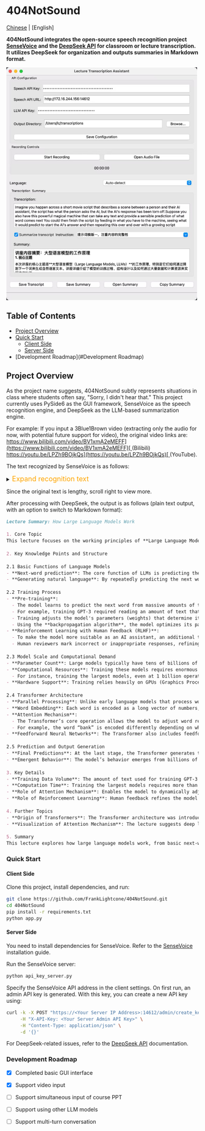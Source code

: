 # 404NotSound

&#x20;

[Chinese](./docs/README.zh-CN.md) | [English]

**404NotSound integrates the open-source speech recognition project ********************[SenseVoice](https://github.com/FunAudioLLM/SenseVoice)******************** and the ********************[DeepSeek API](https://api-docs.deepseek.com/)******************** for classroom or lecture transcription. It utilizes DeepSeek for organization and outputs summaries in Markdown format.**

[//]: # (![img_1.png]&#40;./docs/img_1.png&#41;)
 <img src="./docs/img_1.png" width = "500" height = "610" alt="overview" align=center />

## Table of Contents

- [Project Overview](#project-overview)
- [Quick Start](#quick-start)
  - [Client Side](#client-side)
  - [Server Side](#server-side)
- [Development Roadmap](#Development Roadmap)

## Project Overview

As the project name suggests, 404NotSound subtly represents situations in class where students often say, "Sorry, I didn't hear that." This project currently uses PySide6 as the GUI framework, SenseVoice as the speech recognition engine, and DeepSeek as the LLM-based summarization engine.

For example:
If you input a 3Blue1Brown video (extracting only the audio for now, with potential future support for video), the original video links are:
[https://www.bilibili.com/video/BV1xmA2eMEFF](https://www.bilibili.com/video/BV1xmA2eMEFF)[ ](https://www.bilibili.com/video/BV1xmA2eMEFF)(Bilibili)
[https://youtu.be/LPZh9BOjkQs](https://youtu.be/LPZh9BOjkQs)[ ](https://youtu.be/LPZh9BOjkQs)(YouTube).

The text recognized by SenseVoice is as follows:

<details> 
<summary><font size="4" color="orange">Expand recognition text</font></summary> 
<pre><code class="text-xl">Imagine you happen across a short movie script that describes a scene between a person and their AI assistant,
the script has what the person asks the AI, but the AI's response has been torn off.
Suppose you also have this powerful magical machine that can take any text and provide
a sensible prediction of what word comes next You could then finish the script by
feeding in what you have to the machine, seeing what it would predict to start
the AI's answer and then repeating this over and over with a growing script completing
the dialogue When you interact with a chatbot, this is exactly what's happening a large
language model is a sophisticated mathematical function that predicts what word comes
next for any piece.🎼of text instead of predicting one word with certainty, though, what
it does is assign a probability to all possible next words to build a chatbot What you do
is lay out some text that describes an interaction between a user and a hypothetical AI assistant
you add on whatever the user types in as the first part of that interaction and then you have the
model repeatedly predict the next word that such a hypothetical AI assistant would say in response
and that's what's presented to the user in doing,The output tends to look a lot more natural if
you allow it to select less likely words along the way at random, so what this means is even though
the model itself is deterministic, a given prompt typically gives a different answer each time it's
run.Models learn how to make these predictions by processing an enormous amount of text typically
pulled from the internet for a standard human to read the amount of text that was used to train GPT3,
for example, if they read nonstop 24/7, it would take over 2,600 years, larger models since then train
on much, much more.You can think of training a little bit like tuning the dials on a big machine, the
way that a language model behaves is entirely determined by these many different continuous values,
usually called parameters or weights.🎼Changing those parameters will change the probabilities that
the model gives for the next word on a given input, what puts the large in large language model is 
how they can have hundreds of billions of these parameters.No human ever deliberately sets those
parameters, instead they begin at random, meaning the model just outputs gibberish, but they are
repeatedly refined based on many example pieces of text.One of these training examples could be just
a handful of words, or it could be thousands, but in either case, the way this works is to pass in all
but the last word from that example into the model and compare the prediction that it makes with the
true last word from the example, an algorithm called back propagation is used to tweak all of the
parameters in such a way that it makes the model a little more likely to choose the true last word and
a little less likely to choose all the others.When you do this for many, many trillions of examples, not
only does the model start to give more accurate predictions on the training data, but it also starts to
make more reasonable predictions on text that it's never seen before.Given the huge number of parameters
and the enormous amount of training data, the scale of computation involved in training a large language
model is mind boggling.To illustrate, imagine that you could perform 1 billion editions and multiplications
every single second, how long do you think that it would take for you to do all of the operations involved
in training the largest language models?Do you think it would take a year, maybe something like 10,000
years, The answer is actually much more than that it's well over 100 million years.This is only part of
the story though This whole process is called pre-training The goal of auto completinglet a random passage
of text from the internet is very different from the goal of being a good AI assistant, to address this
chatbots undergo another type of training just as important called reinforcement learning with human feedback Workers flag unhelpful or problematic predictions and their corrections further change the model's parameters, making them more likely to give predictions that users prefer.Looking back at the pretraining though, this staggering amount of computation is only made possible by using special computer chips that are optimized for running many, many operations in parallel known as GPUs. However, not all language models can be easily parallelzed prior to 2017 Most language models would process text one word at a time, but then a team of researchers at Google introduced a new model known as the Transformer.Yeah.🎼Transformers don't read text from the start to the finish They soak it all in at once in parallel The very first step inside a transformer and most other language models for that matter is to associate each word with a long list of numbers The reason for this is that the training process only works with continuous values so you have to somehow encode language using numbers and each of these list of numbers may somehow encode the meaning of the corresponding word What makes transformers unique is their rely.On a special operation known asten.This operation gives all of these lists of numbers a chance to talk to one another and refine the meanings that they encode based on the context around, all done in parallel For example, the numbers encoding the word bank might be changed based on the context surrounding it to somehow encode the more specific notion of a river bank.Transformers typically also include a second type of operation known as a feed forwardward neural network, and this gives the model extra capacity to store more patterns about language learned during training.All of this data repeatedly flows through many different iterations of these two fundamental operations, and as it does so, the hope is that each list of numbers is enriched to encode whatever information might be needed to make an accurate prediction of what word follows in the passage.Yeah.At the end, one final function is performed on the last vector in this sequence, which now has had a chance to be influenced by all the other context from the input text, as well as everything the model learned during training to produce a prediction of the next word again, the model's prediction looks like a probability for every possible next word.🎼Yeah.Although researchers design the framework for how each of these steps work, it's important to understand that the specific behavior is an emergent phenomenon based on how those hundreds of billions of parameters are tuned during training. This makes it incredibly challenging to determine why the model makes the exact predictions that it does What you can see is that when you use large language model predictions to autocomplete a prompt. The words that it generates are uncannily fluent, fascinating and.Even useful.🎼If you're a new viewer and you're curious about more details on how transformers and attention work Boy do I have some material for you One option is to jump into a series I made about deep learning where we visualize and motivate the details of attention and all the other steps in a transformer but also on my second channel I just posted a talk that I gave a couple months ago about this topic for the company T and G in Munich Sometimes I actually prefer the content that I make as a casual talk rather than a produced video, but I leave it up to you which one of,Fel like the better follow on.</code>
</pre> </details>

Since the original text is lengthy, scroll right to view more.

After processing with DeepSeek, the output is as follows (plain text output, with an option to switch to Markdown format):

```markdown
Lecture Summary: How Large Language Models Work

1. Core Topic
This lecture focuses on the working principles of **Large Language Models (LLMs)**, particularly how they generate natural language text by predicting the next word. It details the model training process, structural design, and the extensive data and computational resources required.

2. Key Knowledge Points and Structure

2.1 Basic Functions of Language Models
- **Next-word prediction**: The core function of LLMs is predicting the next word in a given text. Instead of deterministically choosing a word, they assign probabilities to all possible words.
- **Generating natural language**: By repeatedly predicting the next word, the model generates coherent text or dialogue. To ensure natural output, models sometimes select lower-probability words randomly.

2.2 Training Process
- **Pre-training**:
  - The model learns to predict the next word from massive amounts of text (usually sourced from the internet).
  - For example, training GPT-3 required reading an amount of text that would take a human over 2,600 years to finish at a continuous reading pace.
  - Training adjusts the model's parameters (weights) that determine its behavior.
  - Using the **backpropagation algorithm**, the model optimizes its parameters iteratively for better predictions.
- **Reinforcement Learning with Human Feedback (RLHF)**:
  - To make the model more suitable as an AI assistant, an additional training phase involves human feedback.
  - Human reviewers mark incorrect or inappropriate responses, refining the model’s outputs.

2.3 Model Scale and Computational Demand
- **Parameter Count**: Large models typically have tens of billions of parameters that continuously adjust during training.
- **Computational Resources**: Training these models requires enormous computing power.
  - For instance, training the largest models, even at 1 billion operations per second, would take over 100 million years.
- **Hardware Support**: Training relies heavily on GPUs (Graphics Processing Units), which can handle massive parallel computations.

2.4 Transformer Architecture
- **Parallel Processing**: Unlike early language models that process words sequentially, Transformer models process entire text sequences simultaneously.
- **Word Embedding**: Each word is encoded as a long vector of numbers, which is fine-tuned during training to capture semantic meaning.
- **Attention Mechanism**:
  - The Transformer’s core operation allows the model to adjust word representations dynamically based on context.
  - For example, the word “bank” is encoded differently depending on whether the context is “river bank” or “bank account.”
- **Feedforward Neural Networks**: The Transformer also includes feedforward networks to store complex language patterns.

2.5 Prediction and Output Generation
- **Final Predictions**: At the last stage, the Transformer generates the next-word probability distribution based on its training data.
- **Emergent Behavior**: The model’s behavior emerges from billions of parameter adjustments, making it difficult for researchers to fully interpret its reasoning process.

3. Key Details
- **Training Data Volume**: The amount of text used for training GPT-3 equals a human reading for 2,600 years.
- **Computation Time**: Training the largest models requires more than 100 million years (assuming 1 billion operations per second).
- **Role of Attention Mechanism**: Enables the model to dynamically adjust word meanings based on context.
- **Role of Reinforcement Learning**: Human feedback refines the model to generate more user-friendly responses.

4. Further Topics
- **Origin of Transformers**: The Transformer architecture was introduced by Google in 2017 and revolutionized language model training.
- **Visualization of Attention Mechanism**: The lecture suggests deep learning videos to further explore attention mechanisms.

5. Summary
This lecture explores how large language models work, from basic next-word prediction to complex training processes and Transformer architecture design. By leveraging vast data and computational resources, these models generate natural-sounding text, though their behavior remains an emergent phenomenon that is not entirely understood.
```

### Quick Start

#### Client Side

Clone this project, install dependencies, and run:

```bash
git clone https://github.com/FrankLightcone/404NotSound.git
cd 404NotSound
pip install -r requirements.txt
python app.py
```

#### Server Side

You need to install dependencies for SenseVoice. Refer to the [SenseVoice](https://github.com/FunAudioLLM/SenseVoice)[ ](https://github.com/FunAudioLLM/SenseVoice)installation guide.

Run the SenseVoice server:

```bash
python api_key_server.py
```

Specify the SenseVoice API address in the client settings. On first run, an admin API key is generated. With this key, you can create a new API key using\:

```bash
curl -k -X POST "https://<Your Server IP Address>:14612/admin/create_key" \
     -H "X-API-Key: <Your Server Admin API Key>" \
     -H "Content-Type: application/json" \
     -d '{}'
```

For DeepSeek-related issues, refer to the [DeepSeek API](https://api-docs.deepseek.com/) documentation.

### Development Roadmap

- [x] Completed basic GUI interface
- [x] Support video input
- [ ] Support simultaneous input of course PPT
- [ ] Support using other LLM models
- [ ] Support multi-turn conversation

